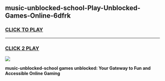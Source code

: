 
## music-unblocked-school-Play-Unblocked-Games-Online-6dfrk
<h3>
<a href="https://premium76.site?title=music-unblocked-school&ref=25A">CLICK TO PLAY</a></h3>
<hr>

<h3>
<a href="https://premium76.site?title=music-unblocked-school&ref=25A">CLICK 2 PLAY</a>
  
</h3>

<a href="https://premium76.site?title=music-unblocked-school&ref=25A"><img src="https://clearcache.store/games.png"></a>


**music-unblocked-school games unblocked: Your Gateway to Fun and Accessible Online Gaming**
